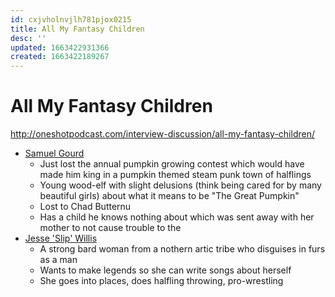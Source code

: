 ```yaml
---
id: cxjvholnvjlh781pjox0215
title: All My Fantasy Children
desc: ''
updated: 1663422931366
created: 1663422189267
---
```

# All My Fantasy Children

http://oneshotpodcast.com/interview-discussion/all-my-fantasy-children/

- [Samuel Gourd](https://allmyfantasychildren.fandom.com/wiki/Samuel_Gourd)
  - Just lost the annual pumpkin growing contest which would have made him king in a pumpkin themed steam punk town of
    halflings
  - Young wood-elf with slight delusions (think being cared for by many beautiful girls) about what it means to be
    "The Great Pumpkin"
  - Lost to Chad Butternu
  - Has a child he knows nothing about which was sent away with her mother to not cause trouble to the
- [Jesse 'Slip' Willis](https://allmyfantasychildren.fandom.com/wiki/Slip_Willis)
  - A strong bard woman from a nothern artic tribe who disguises in furs as a man
  - Wants to make legends so she can write songs about herself
  - She goes into places, does halfling throwing, pro-wrestling
